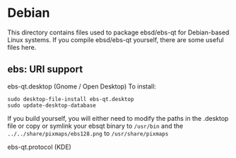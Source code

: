 
Debian
====================
This directory contains files used to package ebsd/ebs-qt
for Debian-based Linux systems. If you compile ebsd/ebs-qt yourself, there are some useful files here.

## ebs: URI support ##


ebs-qt.desktop  (Gnome / Open Desktop)
To install:

	sudo desktop-file-install ebs-qt.desktop
	sudo update-desktop-database

If you build yourself, you will either need to modify the paths in
the .desktop file or copy or symlink your ebsqt binary to `/usr/bin`
and the `../../share/pixmaps/ebs128.png` to `/usr/share/pixmaps`

ebs-qt.protocol (KDE)

